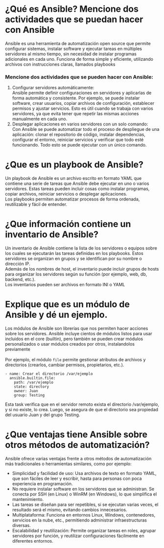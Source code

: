 # ¿Qué es Ansible? Mencione dos actividades que se puedan hacer con Ansible
Ansible es una herramienta de automatización open source que permite configurar sistemas, instalar software y ejecutar tareas en múltiples servidores al mismo tiempo, sin necesidad de instalar programas adicionales en cada uno. Funciona de forma simple y eficiente, utilizando archivos con instrucciones claras, llamados playbooks <br>
### Mencione dos actividades que se pueden hacer con Ansible:
1. Configurar servidores automáticamente:<br>
Ansible permite definir configuraciones en servidores y aplicarlas de forma automática y consistente. Por ejemplo, se puede instalar software, crear usuarios, copiar archivos de configuración, establecer permisos y ajustar servicios. Esto es útil cuando se trabaja con varios servidores, ya que evita tener que repetir las mismas acciones manualmente en cada uno.
2. Desplegar aplicaciones en varios servidores con un solo comando: <br>
Con Ansible se puede automatizar todo el proceso de despliegue de una aplicación: clonar el repositorio de código, instalar dependencias, configurar el entorno, reiniciar servicios y verificar que todo esté funcionando. Todo esto se puede ejecutar con un único comando.

# ¿Que es un playbook de Ansible?
Un playbook de Ansible es un archivo escrito en formato YAML que contiene una serie de tareas que Ansible debe ejecutar en uno o varios servidores. Estas tareas pueden incluir cosas como instalar programas, copiar archivos, reiniciar servicios o desplegar aplicaciones. <br>
Los playbooks permiten automatizar procesos de forma ordenada, reutilizable y fácil de entender. 

# ¿Que información contiene un inventario de Ansible?
Un inventario de Ansible contiene la lista de los servidores o equipos sobre los cuales se ejecutarán las tareas definidas en los playbooks. Estos servidores se organizan en grupos y se identifican por su nombre o dirección IP. <br>
Además de los nombres de host, el inventario puede incluir grupos de hosts para organizar los servidores según su función (por ejemplo, web, db, backend, etc.).<br>
Los inventarios pueden ser archivos en formato INI o YAML

# Explique que es un módulo de Ansible y dé un ejemplo.
Los módulos de Ansible son librerías que nos permiten hacer acciones sobre los servidores.
Ansible incluye cientos de módulos listos para usar incluidos en el core (builtin), pero también se pueden crear módulos personalizados o usar módulos creados por otros, instalandolos previamente
<br><br>
Por ejemplo, el módulo `file` permite gestionar atributos de archivos y directorios (crearlos, cambiar permisos, propietarios, etc.).

```
- name: Crear el directorio /var/ejemplo
  ansible.builtin.file:
    path: /var/ejemplo
    state: directory
    owner: Juan
    group: Testing
```
Esta task verifica que en el servidor remoto exista el directorio /var/ejemplo, y si no existe, lo crea. Luego, se asegura de que el directorio sea propiedad del usuario Juan y del grupo Testing.

# ¿Que ventajas tiene Ansible sobre otros métodos de automatización?
Ansible ofrece varias ventajas frente a otros métodos de automatización más tradicionales o herramientas similares, como por ejemplo:

* Simplicidad y facilidad de uso: Usa archivos de texto en formato YAML, que son fáciles de leer y escribir, hasta para personas con poca experiencia en programación.
* No requiere instalar software en los servidores que se administran. Se conecta por SSH (en Linux) o WinRM (en Windows), lo que simplifica el mantenimiento.
* Las tareas se diseñan para ser repetibles, si se ejecutan varias veces, el resultado será el mismo, evitando cambios innecesarios.
* Multiplataforma: Funciona en entornos Linux, Windows, contenedores, servicios en la nube, etc., permitiendo administrar infraestructuras diversas.
* Escalabilidad y reutilización: Permite organizar tareas en roles, agrupar servidores por función, y reutilizar configuraciones fácilmente en diferentes entornos.

